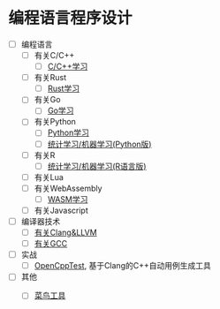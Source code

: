 # 编程语言程序设计

- [ ] 编程语言
  - [ ] 有关C/C++
    - [ ] [C/C++学习](CC++/README.md)
  - [ ] 有关Rust
    - [ ] [Rust学习](Rust/README.md)
  - [ ] 有关Go
    - [ ] [Go学习](Go/README.md)
  - [ ] 有关Python
    - [ ] [Python学习](http://nbviewer.jupyter.org/github/yejinlei/about-python/tree/master/)
    - [ ] [统计学习/机器学习(Python版)](https://gitee.com/yejinlei/about-ml/tree/master/Python)
  - [ ] 有关R
    - [ ] [统计学习/机器学习(R语言版)](https://gitee.com/yejinlei/about-ml/blob/master/R)
  - [ ] 有关Lua
  - [ ] 有关WebAssembly
    - [ ] [WASM学习](Wasm/README.md)
  - [ ] 有关Javascript
- [ ] 编译器技术
  - [ ] [有关Clang&LLVM](Clang/README.md)
  - [ ] [有关GCC](GCC/README.md)
- [ ] 实战
  - [ ] [OpenCppTest](https://gitee.com/yejinlei/OpenCppTest), 基于Clang的C++自动用例生成工具
- [ ] 其他
  - [ ] [菜鸟工具](https://c.runoob.com/)

